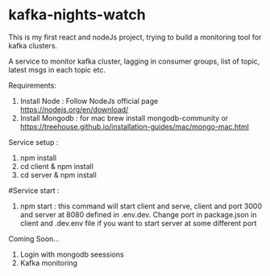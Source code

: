 # kafka-nights-watch

This is my first react and nodeJs project, trying to build a monitoring tool for kafka clusters.

A service to monitor kafka cluster, lagging in consumer groups, list of topic, latest msgs in each topic etc.

Requirements: 
1. Install Node : Follow NodeJs official page https://nodejs.org/en/download/
2. Install Mongodb : for mac brew install mongodb-community or  https://treehouse.github.io/installation-guides/mac/mongo-mac.html

Service setup :
1. npm install 
2. cd client & npm install
3. cd server & npm install

#Service start :
1. npm start : this command will start client and serve, client and port 3000 and server at 8080 defined in .env.dev. Change port in package.json in client and .dev.env file if you want to start server at some different port

Coming Soon...
1. Login with mongodb seessions
2. Kafka monitoring 

